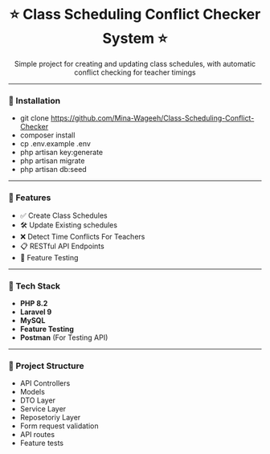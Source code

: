 <h1  align="center" style="border: none; padding: 0; margin: 0;">⭐ Class Scheduling Conflict Checker System ⭐</h1>

<p align="center">Simple project for creating and updating class schedules, with automatic conflict checking for teacher timings</p>

---

### 🚀 Installation

- git clone https://github.com/Mina-Wageeh/Class-Scheduling-Conflict-Checker
- composer install
- cp .env.example .env
- php artisan key:generate
- php artisan migrate
- php artisan db:seed

---

### 🚀 Features

- ✅ Create Class Schedules
- 🛠️ Update Existing schedules
- ❌ Detect Time Conflicts For Teachers 
- 📋 RESTful API Endpoints
- 🧪 Feature Testing

---

### 🧰 Tech Stack

- **PHP 8.2**
- **Laravel 9**
- **MySQL**
- **Feature Testing**
- **Postman** (For Testing API)

---

### 📁 Project Structure

- API Controllers
- Models
- DTO Layer
- Service Layer
- Reposetoriy Layer
- Form request validation
- API routes
- Feature tests

